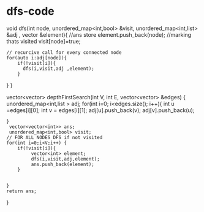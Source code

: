 # dfs-code
void dfs(int node, unordered_map<int,bool> &visit, unordered_map<int,list<int>> &adj , vector<int>  &element){
    //ans store
    element.push_back(node);
    //marking thats visited
    visit[node]=true;
    
    // recurcive call for every connected node
    for(auto i:adj[node]){
        if(!visit[i]){
          dfs(i,visit,adj ,element);
        }
}
}

vector<vector<int>> depthFirstSearch(int V, int E, vector<vector<int>> &edges)
{
    unordered_map<int,list<int> > adj;
    for(int i=0; i<edges.size(); i++){
        int u =edges[i][0];
        int v = edges[i][1];
         adj[u].push_back(v);
        adj[v].push_back(u);
        
    }
     vector<vector<int>> ans;
     unordered_map<int,bool> visit;
    // FOR ALL NODES DFS if not visited 
    for(int i=0;i<V;i++) {
        if(!visit[i]){
             vector<int> element;
             dfs(i,visit,adj,element);
             ans.push_back(element);
        }
       
    
    }
    return ans;
}
